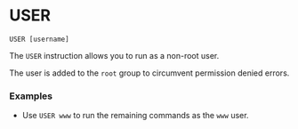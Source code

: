# USER 

`USER [username]`

The `USER` instruction allows you to run as a non-root user.

The user is added to the `root` group to circumvent permission denied errors.

### Examples

- Use `USER www` to run the remaining commands as the `www` user.

<br />